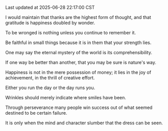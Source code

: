 Last updated at 2025-06-28 22:17:00 CST

I would maintain that thanks are the highest form of thought, and that gratitude is happiness doubled by wonder.

To be wronged is nothing unless you continue to remember it.

Be faithful in small things because it is in them that your strength lies.

One may say the eternal mystery of the world is its comprehensibility.

If one way be better than another, that you may be sure is nature's way.

Happiness is not in the mere possession of money; it lies in the joy of achievement, in the thrill of creative effort.

Either you run the day or the day runs you.

Wrinkles should merely indicate where smiles have been.

Through perseverance many people win success out of what seemed destined to be certain failure.

It is only when the mind and character slumber that the dress can be seen.

